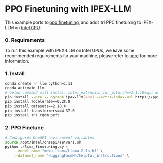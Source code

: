 # PPO Finetuning with IPEX-LLM

This example ports to [ppo finetuning](https://github.com/jasonvanf/llama-trl/blob/main/tuning_lm_with_rl.py), and adds trl PPO finetuning to IPEX-LLM on [Intel GPU](../../../GPU/README.md).

### 0. Requirements

To run this example with IPEX-LLM on Intel GPUs, we have some recommended requirements for your machine, please refer to [here](../../../GPU/README.md#requirements) for more information.

### 1. Install

```bash
conda create -n llm python=3.11
conda activate llm
# below command will install intel_extension_for_pytorch==2.1.10+xpu as default
pip install --pre --upgrade ipex-llm[xpu] --extra-index-url https://pytorch-extension.intel.com/release-whl/stable/xpu/us/
pip install accelerate==0.28.0
pip install datasets==2.18.0
pip install transformers==4.37.0
pip install trl tqdm peft
```

### 2. PPO Finetune

```bash
# Configures OneAPI environment variables
source /opt/intel/oneapi/setvars.sh
python ./lisa_finetuning.py \
    --model_name "meta-llama/Llama-2-7b-hf" \
    --dataset_name "HuggingFaceH4/helpful_instructions" \
```
